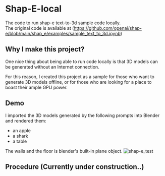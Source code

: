 # Shap-E-local
The code to run shap-e text-to-3d sample code locally.  
The original code is available at (https://github.com/openai/shap-e/blob/main/shap_e/examples/sample_text_to_3d.ipynb)

## Why I make this project?
One nice thing about being able to run code locally is that 3D models can be generated without an Internet connection.  
  
For this reason, I created this project as a sample for those who want to generate 3D models offline, or for those who are looking for a place to boast their ample GPU power.  

## Demo
I imported the 3D models generated by the following prompts into Blender and rendered them:  
- an apple
- a shark
- a table

The walls and the floor is blender's built-in plane object.
![shap-e_test](https://github.com/kedzkiest/shap-e-local/assets/66341676/66da0425-6b32-47e6-b24a-31219201d33b)

## Procedure (Currently under construction..)
